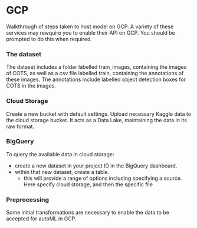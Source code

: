 # GCP
Walkthrough of steps taken to host model on GCP. A variety of these services may rewquire you to enable their API on GCP. You should be prompted to do this when required.  


### The dataset
The dataset includes a folder labelled train_images, containing the images of COTS, as well as a csv file labelled train, containing the annotations of these images. 
The annotations include labelled object detection boxes for COTS in the images.

### Cloud Storage
Create a new bucket with default settings.
Upload necessary Kaggle data to the cloud storage bucket. It acts as a Data Lake, maintaining the data in its raw format. 

### BigQuery
To query the available data in cloud storage:
- create a new dataset in your project ID in the BigQuery dashboard.
- within that new dataset, create a table. 
  - this will provide a range of options including specifying a source. Here specify cloud storage, and then the specific file

### Preprocessing
Some initial transformations are necessary to enable the data to be accepted for autoML in GCP.

###
